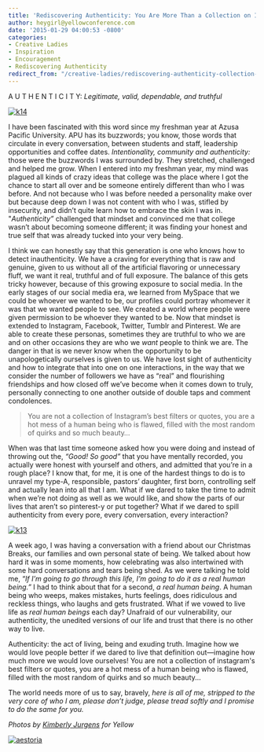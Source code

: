 ```yaml
---
title: 'Rediscovering Authenticity: You Are More Than a Collection on Instagram'
author: heygirl@yellowconference.com
date: '2015-01-29 04:00:53 -0800'
categories:
- Creative Ladies
- Inspiration
- Encouragement
- Rediscovering Authenticity
redirect_from: "/creative-ladies/rediscovering-authenticity-collection-instagram/"
---
```


A U T H E N T I C I T Y: _Legitimate, valid, dependable, and truthful_

[![k14](http://yellowconference.com/wp-content/uploads/2015/01/k14.jpg)](http://yellowconference.com/wp-content/uploads/2015/01/k14.jpg)

I have been fascinated with this word since my freshman year at Azusa Pacific University. APU has its buzzwords; you know, those words that circulate in every conversation, between students and staff, leadership opportunities and coffee dates. _Intentionality, community and authenticity:_ those were the buzzwords I was surrounded by. They stretched, challenged and helped me grow. When I entered into my freshman year, my mind was plagued all kinds of crazy ideas that college was the place where I got the chance to start all over and be someone entirely different than who I was before. And not because who I was before needed a personality make over but because deep down I was not content with who I was, stifled by insecurity, and didn’t quite learn how to embrace the skin I was in. "_Authenticity”_ challenged that mindset and convinced me that college wasn’t about becoming someone different; it was finding your honest and true self that was already tucked into your very being.

I think we can honestly say that this generation is one who knows how to detect inauthenticity. We have a craving for everything that is raw and genuine, given to us without all of the artificial flavoring or unnecessary fluff, we want it real, truthful and of full exposure. The balance of this gets tricky however, because of this growing exposure to social media. In the early stages of our social media era, we learned from MySpace that we could be whoever we wanted to be, our profiles could portray whomever it was that we wanted people to see. We created a world where people were given permission to be whoever they wanted to be. Now that mindset is extended to Instagram, Facebook, Twitter, Tumblr and Pinterest. We are able to create these personas, sometimes they are truthful to who we are and on other occasions they are who we _want_ people to think we are. The danger in that is we never know when the opportunity to be unapologetically ourselves is given to us. We have lost sight of authenticity and how to integrate that into one on one interactions, in the way that we consider the number of followers we have as “real” and flourishing friendships and how closed off we’ve become when it comes down to truly, personally connecting to one another outside of double taps and comment condolences.

> You are not a collection of Instagram’s best filters or quotes, you are a hot mess of a human being who is flawed, filled with the most random of quirks and so much beauty…

When was that last time someone asked how you were doing and instead of throwing out the, _“Good! So good”_ that you have mentally recorded, you actually were honest with yourself and others, and admitted that you’re in a rough place? I know that, for me, it is one of the hardest things to do is to unravel my type-A, responsible, pastors’ daughter, first born, controlling self and actually lean into all that I am. What if we dared to take the time to admit when we’re not doing as well as we would like, and show the parts of our lives that aren’t so pinterest-y or put together? What if we dared to spill authenticity from every pore, every conversation, every interaction?

[![k13](http://yellowconference.com/wp-content/uploads/2015/01/k13.jpg)](http://yellowconference.com/wp-content/uploads/2015/01/k13.jpg)

A week ago, I was having a conversation with a friend about our Christmas Breaks, our families and own personal state of being. We talked about how hard it was in some moments, how celebrating was also intertwined with some hard conversations and tears being shed. As we were talking he told me, “_If I’m going to go through this life, I’m going to do it as a real human being.”_ I had to think about that for a second, _a real human being_. A human being who weeps, makes mistakes, hurts feelings, does ridiculous and reckless things, who laughs and gets frustrated. What if we vowed to live life as _real human beings_ each day? Unafraid of our vulnerability, our authenticity, the unedited versions of our life and trust that there is no other way to live.

Authenticity: the act of living, being and exuding truth. Imagine how we would love people better if we dared to live that definition out—imagine how much more we would love ourselves! You are not a collection of instagram's best filters or quotes, you are a hot mess of a human being who is flawed, filled with the most random of quirks and so much beauty...

The world needs more of us to say, bravely, _here is all of me, stripped to the very core of who I am, please don’t judge, please tread softly and I promise to do the same for you._

_Photos by [Kimberly Jurgens](http://eclecticstateofmind.com/) for Yellow_

[![aestoria](http://yellowconference.com/wp-content/uploads/2015/02/aestoria.jpg)](http://chroniclesofalioness.com/)
